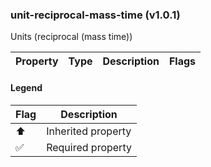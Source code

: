 ### unit-reciprocal-mass-time (v1.0.1)
Units (reciprocal (mass time))

| Property | Type | Description | Flags |
|---|---|---|---|


#### Legend

| Flag | Description |
| --- | --- |
| ⬆️ | Inherited property |
| ✅ | Required property |

